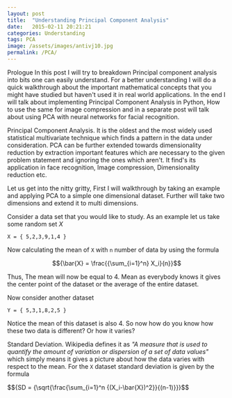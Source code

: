 ```yaml
---
layout: post
title:  "Understanding Principal Component Analysis"
date:   2015-02-11 20:21:21
categories: Understanding
tags: PCA
image: /assets/images/antivj10.jpg
permalink: /PCA/
---
```


Prologue
In this post I will try to breakdown Principal component analysis into bits one can easily understand. For a better understanding I will do a quick walkthrough about the important mathematical concepts that you might have studied but haven't used it in real world applications. In the end I will talk about implementing Principal Component Analysis in Python, How to use the same for image compression and in a separate post will talk about using PCA with neural networks for facial recognition.

Principal Component Analysis.
It is the oldest and the most widely used statistical multivariate technique which finds a pattern in the data under consideration. PCA can be further extended towards dimensionality reduction by extraction important features which are necessary to the given problem statement and ignoring the ones which aren't. It find's its application in face recognition, Image compression, Dimensionality reduction etc.

Let us get into the nitty gritty, First I will walkthrough by taking an example and applying PCA to a simple one dimensional dataset. Further will take two dimensions and extend it to multi dimensions.

Consider a data set that you would like to study. As an example let us take some random set _X_
		
	X = { 5,2,3,9,1,4 }

Now calculating the mean of `X` with `n` number of data by using the formula

$${\bar{X} = \frac{{\sum_{i=1}^n} X_i}{n}}$$

Thus, The mean will now be equal to 4. Mean as everybody knows it gives the center point of the dataset or the average of the entire dataset.

Now consider another dataset 

	Y = { 5,3,1,8,2,5 }

Notice the mean of this dataset is also 4. So now how do you know how these two data is different? Or how it varies?

Standard Deviation. Wikipedia defines it as _"A measure that is used to quantify the amount of variation or dispersion of a set of data values"_ which simply means it gives a picture about how the data varies with respect to the mean. For the `X` dataset standard deviation is given by the formula

$${SD = {\sqrt{\frac{\sum_{i=1}^n {(X_i-\bar{X})^2}}{(n-1)}}}$$
